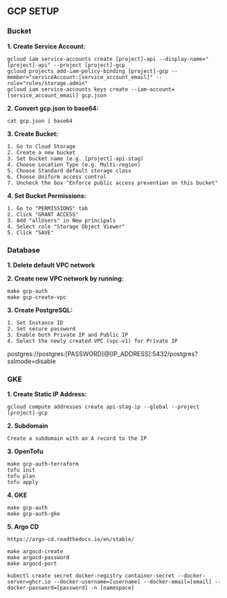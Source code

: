## GCP SETUP

### Bucket

**1. Create Service Account:**

    gcloud iam service-accounts create [project]-api --display-name="[project]-api" --project [project]-gcp
    gcloud projects add-iam-policy-binding [project]-gcp --member="serviceAccount:[service_account_email]" --role="roles/storage.admin"
    gcloud iam service-accounts keys create --iam-account=[service_account_email] gcp.json

**2. Convert gcp.json to base64:**

    cat gcp.json | base64

**3. Create Bucket:**

    1. Go to Cloud Storage
    2. Create a new bucket
    3. Set bucket name (e.g. [project]-api-stag)
    4. Choose Location Type (e.g. Multi-region)
    5. Choose Standard default storage class
    6. Choose Uniform access control
    7. Uncheck the box "Enforce public access prevention on this bucket"

**4. Set Bucket Permissions:**

    1. Go to "PERMISSIONS" tab
    2. Click "GRANT ACCESS"
    3. Add "allUsers" in New principals
    4. Select role "Storage Object Viewer"
    5. Click "SAVE"

### Database

**1. Delete default VPC network**

**2. Create new VPC network by running:**

    make gcp-auth
    make gcp-create-vpc

**3. Create PostgreSQL:**

    1. Set Instance ID
    2. Set secure password
    3. Enable both Private IP and Public IP
    4. Select the newly created VPC (vpc-v1) for Private IP

postgres://postgres:[PASSWORD]@[IP_ADDRESS]:5432/postgres?sslmode=disable

### GKE

**1. Create Static IP Address:**

    gcloud compute addresses create api-stag-ip --global --project [project]-gcp

**2. Subdomain**

    Create a subdomain with an A record to the IP

**3. OpenTofu**

    make gcp-auth-terraform
    tofu init
    tofu plan
    tofu apply

**4. GKE**

    make gcp-auth
    make gcp-auth-gke

**5. Argo CD**

    https://argo-cd.readthedocs.io/en/stable/

    make argocd-create
    make argocd-password
    make argocd-port

    kubectl create secret docker-registry container-secret --docker-server=ghcr.io --docker-username=[username] --docker-email=[email] --docker-password=[password] -n [namespace]
